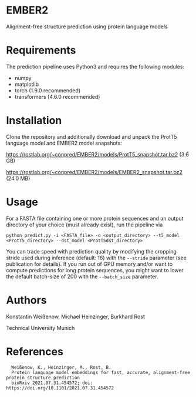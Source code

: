 # EMBER2
Alignment-free structure prediction using protein language models

# Requirements

The prediction pipeline uses Python3 and requires the following modules:

* numpy
* matplotlib
* torch (1.9.0 recommended)
* transformers (4.6.0 recommended)

# Installation

Clone the repository and additionally download and unpack the ProtT5 language model and EMBER2 model snapshots:

https://rostlab.org/~conpred/EMBER2/models/ProtT5_snapshot.tar.bz2 (3.6 GB)

https://rostlab.org/~conpred/EMBER2/models/EMBER2_snapshot.tar.bz2 (24.0 MB)

# Usage

For a FASTA file containing one or more protein sequences and an output directory of your choice (must already exist), run the pipeline via

`python predict.py -i <FASTA_file> -o <output_directory> --t5_model <ProtT5_directory> --dst_model <ProtT5dst_directory>`

You can trade speed with prediction quality by modifying the cropping stride used during inference (default: 16) with the `--stride` parameter (see publication for details).
If you run out of GPU memory and/or want to compute predictions for long protein sequences, you might want to lower the default batch-size of 200 with the `--batch_size` parameter.

# Authors
Konstantin Weißenow, Michael Heinzinger, Burkhard Rost

Technical University Munich

# References

      Weißenow, K., Heinzinger, M., Rost, B.
	  Protein language model embeddings for fast, accurate, alignment-free protein structure prediction
      bioRxiv 2021.07.31.454572; doi: https://doi.org/10.1101/2021.07.31.454572

